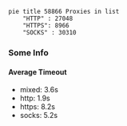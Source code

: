 
```mermaid
pie title 58866 Proxies in list
    "HTTP" : 27048
    "HTTPS": 8966
    "SOCKS" : 30310
```

### Some Info
#### Average Timeout

- mixed: 3.6s
- http: 1.9s
- https: 8.2s
- socks: 5.2s